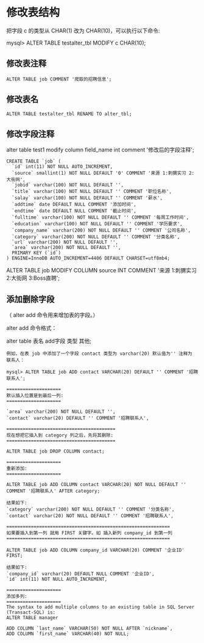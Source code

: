 # 修改表结构

把字段 c 的类型从 CHAR\(1\) 改为 CHAR\(10\)，可以执行以下命令:

mysql&gt; ALTER TABLE testalter\_tbl MODIFY c CHAR\(10\);

## 修改表注释

```text
ALTER TABLE job COMMENT '爬取的招聘信息';
```

## 修改表名

```text
ALTER TABLE testalter_tbl RENAME TO alter_tbl;
```

## 修改字段注释

alter table test1 modify column field\_name int comment '修改后的字段注释';

```text
CREATE TABLE `job` (
  `id` int(11) NOT NULL AUTO_INCREMENT,
  `source` smallint(1) NOT NULL DEFAULT '0' COMMENT '来源 1:刺猬实习 2:大街网',
  `jobid` varchar(100) NOT NULL DEFAULT '',
  `title` varchar(100) NOT NULL DEFAULT '' COMMENT '职位名称',
  `salay` varchar(100) NOT NULL DEFAULT '' COMMENT '薪水',
  `addtime` date DEFAULT NULL COMMENT '添加时间',
  `endtime` date DEFAULT NULL COMMENT '截止时间',
  `fulltime` varchar(100) NOT NULL DEFAULT '' COMMENT '每周工作时间',
  `education` varchar(100) NOT NULL DEFAULT '' COMMENT '学历要求',
  `company_name` varchar(200) NOT NULL DEFAULT '' COMMENT '公司名称',
  `category` varchar(200) NOT NULL DEFAULT '' COMMENT '分类名称',
  `url` varchar(200) NOT NULL DEFAULT '',
  `area` varchar(200) NOT NULL DEFAULT '',
  PRIMARY KEY (`id`)
) ENGINE=InnoDB AUTO_INCREMENT=4406 DEFAULT CHARSET=utf8mb4;
```

ALTER TABLE job MODIFY COLUMN source INT COMMENT '来源 1:刺猬实习 2:大街网 3:Boss直聘';

## 添加删除字段

（ alter add 命令用来增加表的字段。）

alter add 命令格式：

alter table 表名 add字段 类型 其他;

```text
例如，在表 job 中添加了一个字段 contact 类型为 varchar(20) 默认值为'' 注释为 联系人：

mysql> ALTER TABLE job ADD contact VARCHAR(20) DEFAULT '' COMMENT '招聘联系人';

====================
默认插入位置是到最后一列:
====================

`area` varchar(200) NOT NULL DEFAULT '',
`contact` varchar(20) DEFAULT '' COMMENT '招聘联系人',

========================================
现在想把它插入到 category 列之后，先将其删除:
========================================

ALTER TABLE job DROP COLUMN contact; 

====================
重新添加:
====================

ALTER TABLE job ADD COLUMN contact VARCHAR(20) NOT NULL DEFAULT '' COMMENT '招聘联系人' AFTER category;

结果如下:
`category` varchar(200) NOT NULL DEFAULT '' COMMENT '分类名称',
`contact` varchar(20) NOT NULL DEFAULT '' COMMENT '招聘联系人',

============================================================
如果要插入到第一列 就用 FIRST 关键字。如 插入新列 company_id 到第一列
============================================================

ALTER TABLE job ADD COLUMN company_id VARCHAR(20) COMMENT '企业ID' FIRST;

结果如下:
`company_id` varchar(20) DEFAULT NULL COMMENT '企业ID',
`id` int(11) NOT NULL AUTO_INCREMENT,

====================
添加多列:
====================
The syntax to add multiple columns to an existing table in SQL Server (Transact-SQL) is:
ALTER TABLE manager 

ADD COLUMN `last_name` VARCHAR(50) NOT NULL AFTER `nickname`, 
ADD COLUMN `first_name` VARCHAR(40) NOT NULL;
```

